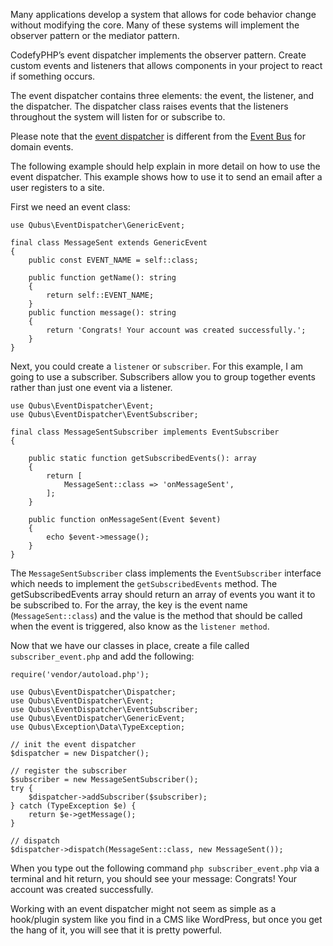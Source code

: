 Many applications develop a system that allows for code behavior change without modifying the core. Many of these 
systems will implement the observer pattern or the mediator pattern.

CodefyPHP’s event dispatcher implements the observer pattern. Create custom events and listeners that allows components 
in your project to react if something occurs.

The event dispatcher contains three elements: the event, the listener, and the dispatcher. The dispatcher class raises 
events that the listeners throughout the system will listen for or subscribe to.

Please note that the [event dispatcher](https://github.com/QubusPHP/event-dispatcher) is different from the 
[Event Bus](https://codefyphp.com/knowledgebase/event-bus/) for domain events.

The following example should help explain in more detail on how to use the event dispatcher. This example shows how to 
use it to send an email after a user registers to a site.

First we need an event class:

    use Qubus\EventDispatcher\GenericEvent;
    
    final class MessageSent extends GenericEvent
    {
        public const EVENT_NAME = self::class;
    
        public function getName(): string
        {
            return self::EVENT_NAME;
        }
        public function message(): string
        {
            return 'Congrats! Your account was created successfully.';
        }
    }

Next, you could create a `listener` or `subscriber`. For this example, I am going to use a subscriber. Subscribers 
allow you to group together events rather than just one event via a listener.

    use Qubus\EventDispatcher\Event;
    use Qubus\EventDispatcher\EventSubscriber;
    
    final class MessageSentSubscriber implements EventSubscriber
    {
    
        public static function getSubscribedEvents(): array
        {
            return [
                MessageSent::class => 'onMessageSent',
            ];
        }
    
        public function onMessageSent(Event $event)
        {
            echo $event->message();
        }
    }

The `MessageSentSubscriber` class implements the `EventSubscriber` interface which needs to implement the 
`getSubscribedEvents` method. The getSubscribedEvents array should return an array of events you want it to be 
subscribed to. For the array, the key is the event name (`MessageSent::class`) and the value is the method that should 
be called when the event is triggered, also know as the `listener method`.

Now that we have our classes in place, create a file called `subscriber_event.php` and add the following:

    require('vendor/autoload.php');
    
    use Qubus\EventDispatcher\Dispatcher;
    use Qubus\EventDispatcher\Event;
    use Qubus\EventDispatcher\EventSubscriber;
    use Qubus\EventDispatcher\GenericEvent;
    use Qubus\Exception\Data\TypeException;
    
    // init the event dispatcher
    $dispatcher = new Dispatcher();
    
    // register the subscriber
    $subscriber = new MessageSentSubscriber();
    try {
        $dispatcher->addSubscriber($subscriber);
    } catch (TypeException $e) {
        return $e->getMessage();
    }
    
    // dispatch
    $dispatcher->dispatch(MessageSent::class, new MessageSent());

When you type out the following command `php subscriber_event.php` via a terminal and hit return, you should see your 
message: Congrats! Your account was created successfully.

Working with an event dispatcher might not seem as simple as a hook/plugin system like you find in a CMS like WordPress, 
but once you get the hang of it, you will see that it is pretty powerful.